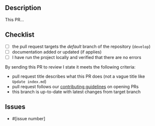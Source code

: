 ## Description

<!-- A clear and concise description what these changes do. -->

This PR...

## Checklist

- [ ] the pull request targets the _default_ branch of the repository (`develop`)
- [ ] documentation added or updated (if applies)
- [ ] I have run the project locally and verified that there are no errors

By sending this PR to review I state it meets the following criteria:

- pull request title describes what this PR does (not a vague title like `Update index.md`)
- pull request follows our [contributing guidelines](../CONTRIBUTING.md) on opening PRs
- this branch is up-to-date with latest changes from target branch

## Issues

<!-- If there is no issue being resolved, open one before creating this pull request. -->

- #[issue number]
